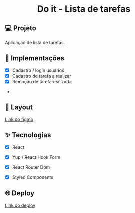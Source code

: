 <h1 align="center">
  Do it - Lista de tarefas
</h1>



## 💻 Projeto
Aplicação de lista de tarefas.

## 🔨 Implementações

- [X] Cadastro / login usuários
- [X] Cadastro de tarefa a realizar
- [X] Remoção de tarefa realizada
- 

## 🎨 Layout

[Link do figma](https://www.figma.com/file/uATTOMhKttrwxaLb9e8xNd/Do.it?node-id=0%3A1)


## ✨ Tecnologias

- [X] React
- [X] Yup / React Hook Form
- [X] React Router Dom 
- [X] Styled Components



## 🌐 Deploy
[Link do deploy](https://do-it-caiogiffoni-app.vercel.app/)
